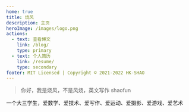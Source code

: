 ```yaml
---
home: true
title: 烧风
description: 主页
heroImage: /images/logo.png
actions:
  - text: 查看博文
    link: /blog/
    type: primary
  - text: 个人简历
    link: /resume/
    type: secondary
footer: MIT Licensed | Copyright © 2021-2022 HK-SHAO
---
```


> 你好，我是烧风，不是风烧，英文写作 shaofun
> 
一个大三学生，爱数学、爱技术、爱写作、爱运动、爱摄影、爱游戏、爱艺术